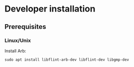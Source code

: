 # Developer installation

## Prerequisites

### Linux/Unix

Install Arb:
```shell
sudo apt install libflint-arb-dev libflint-dev libgmp-dev
```
